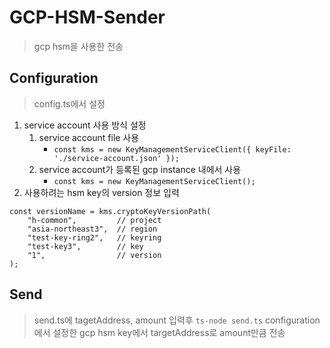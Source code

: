 # GCP-HSM-Sender
> gcp hsm을 사용한 전송

## Configuration
> config.ts에서 설정
1. service account 사용 방식 설정
   1. service account file 사용
      - `const kms = new KeyManagementServiceClient({ keyFile: './service-account.json' });`
   2. service account가 등록된 gcp instance 내에서 사용
      - `const kms = new KeyManagementServiceClient();` 
2. 사용하려는 hsm key의 version 정보 입력
```
const versionName = kms.cryptoKeyVersionPath(
    "h-common",         // project
    "asia-northeast3",  // region
    "test-key-ring2",   // keyring
    "test-key3",        // key
    "1",                // version
);
```

## Send
> send.ts에 tagetAddress, amount 입력후 `ts-node send.ts`
> configuration에서 설정한 gcp hsm key에서 targetAddress로 amount만큼 전송

